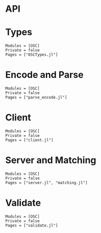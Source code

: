 # API

# Types
```@autodocs
Modules = [OSC]
Private = false
Pages = ["OSCTypes.jl"]
```

# Encode and Parse
```@autodocs
Modules = [OSC]
Private = false
Pages = ["parse_encode.jl"]
```

# Client
```@autodocs
Modules = [OSC]
Private = false
Pages = ["client.jl"]
```

# Server and Matching
```@autodocs
Modules = [OSC]
Private = false
Pages = ["server.jl", "matching.jl"]
```

# Validate
```@autodocs
Modules = [OSC]
Private = false
Pages = ["validate.jl"]
```




